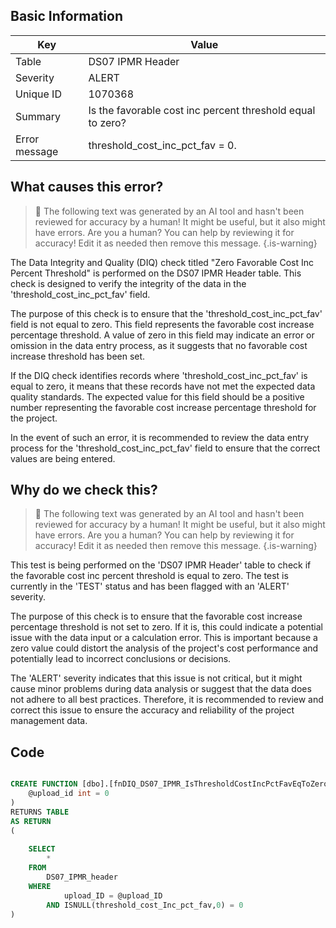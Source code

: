 ## Basic Information
| Key         | Value          |
|-------------|----------------|
| Table       | DS07 IPMR Header |
| Severity    | ALERT |
| Unique ID   | 1070368   |
| Summary     | Is the favorable cost inc percent threshold equal to zero? |
| Error message | threshold_cost_inc_pct_fav = 0. |

## What causes this error?

> :robot: The following text was generated by an AI tool and hasn't been reviewed for accuracy by a human! It might be useful, but it also might have errors. Are you a human? You can help by reviewing it for accuracy! Edit it as needed then remove this message.
{.is-warning}

The Data Integrity and Quality (DIQ) check titled "Zero Favorable Cost Inc Percent Threshold" is performed on the DS07 IPMR Header table. This check is designed to verify the integrity of the data in the 'threshold_cost_inc_pct_fav' field.

The purpose of this check is to ensure that the 'threshold_cost_inc_pct_fav' field is not equal to zero. This field represents the favorable cost increase percentage threshold. A value of zero in this field may indicate an error or omission in the data entry process, as it suggests that no favorable cost increase threshold has been set.

If the DIQ check identifies records where 'threshold_cost_inc_pct_fav' is equal to zero, it means that these records have not met the expected data quality standards. The expected value for this field should be a positive number representing the favorable cost increase percentage threshold for the project.

In the event of such an error, it is recommended to review the data entry process for the 'threshold_cost_inc_pct_fav' field to ensure that the correct values are being entered.
## Why do we check this?

> :robot: The following text was generated by an AI tool and hasn't been reviewed for accuracy by a human! It might be useful, but it also might have errors. Are you a human? You can help by reviewing it for accuracy! Edit it as needed then remove this message.
{.is-warning}

This test is being performed on the 'DS07 IPMR Header' table to check if the favorable cost inc percent threshold is equal to zero. The test is currently in the 'TEST' status and has been flagged with an 'ALERT' severity. 

The purpose of this check is to ensure that the favorable cost increase percentage threshold is not set to zero. If it is, this could indicate a potential issue with the data input or a calculation error. This is important because a zero value could distort the analysis of the project's cost performance and potentially lead to incorrect conclusions or decisions.

The 'ALERT' severity indicates that this issue is not critical, but it might cause minor problems during data analysis or suggest that the data does not adhere to all best practices. Therefore, it is recommended to review and correct this issue to ensure the accuracy and reliability of the project management data.
## Code

```sql

CREATE FUNCTION [dbo].[fnDIQ_DS07_IPMR_IsThresholdCostIncPctFavEqToZero] (
	@upload_id int = 0
)
RETURNS TABLE
AS RETURN
(
	
	SELECT 
		*
	FROM
		DS07_IPMR_header
	WHERE
			upload_ID = @upload_ID
		AND ISNULL(threshold_cost_Inc_pct_fav,0) = 0
)
```
